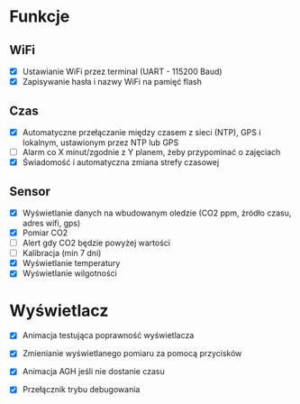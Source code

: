 # Funkcje
## WiFi
- [x] Ustawianie WiFi przez terminal (UART - 115200 Baud)
- [x] Zapisywanie hasła i nazwy WiFi na pamięć flash

## Czas
- [x] Automatyczne przełączanie między czasem z sieci (NTP), GPS i lokalnym, ustawionym przez NTP lub GPS
- [ ] Alarm co X minut/zgodnie z Y planem, żeby przypominać o zajęciach
- [x] Świadomość i automatyczna zmiana strefy czasowej
## Sensor
- [x] Wyświetlanie danych na wbudowanym oledzie (CO2 ppm, źródło czasu, adres wifi, gps)
- [x] Pomiar CO2
- [ ] Alert gdy CO2 będzie powyżej wartości
- [ ] Kalibracja (min 7 dni)
- [x] Wyświetlanie temperatury
- [x] Wyświetlanie wilgotności
# Wyświetlacz
- [x] Animacja testująca poprawność wyświetlacza
- [x] Zmienianie wyświetlanego pomiaru za pomocą przycisków
- [x] Animacja AGH jeśli nie dostanie czasu
- [x] Przełącznik trybu debugowania


